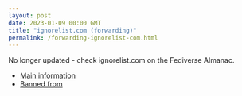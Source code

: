```yaml
---
layout: post
date: 2023-01-09 00:00 GMT
title: "ignorelist.com (forwarding)"
permalink: /forwarding-ignorelist-com.html
---
```


No longer updated - check ignorelist.com on the Fediverse Almanac.

* [Main information](https://www.fediversealmanac.com/api/v1/instances/ignorelist.com)
* [Banned from](https://www.fediversealmanac.com/api/v1/instances/ignorelist.com/banned_from)

